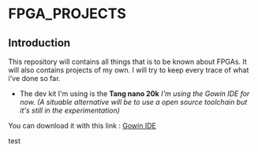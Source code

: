 # FPGA_PROJECTS #

## Introduction ##

This repository will contains all things that is to be known about FPGAs. It will also contains projects of my own.
I will try to keep every trace of what i've done so far. 

* The dev kit I'm using is the **Tang nano 20k**  *I'm using the Gowin IDE for now. (A situable alternative will be to use a open source toolchain but it's still in the experimentation)*

You can download it with this link : [Gowin IDE](https://www.gowinsemi.com/en/support/download_eda/)

test


